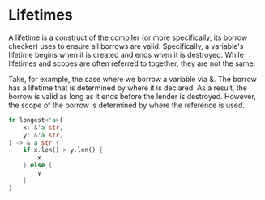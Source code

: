# Lifetimes

A lifetime is a construct of the compiler (or more specifically, its borrow checker) uses to ensure all borrows are
valid. Specifically, a variable's lifetime begins when it is created and ends when it is destroyed. While lifetimes and
scopes are often referred to together, they are not the same.

Take, for example, the case where we borrow a variable via &. The borrow has a lifetime that is determined by where it
is declared. As a result, the borrow is valid as long as it ends before the lender is destroyed. However, the scope of
the borrow is determined by where the reference is used.

```rust
fn longest<'a>(
    x: &'a str,
    y: &'a str,
) -> &'a str {
    if x.len() > y.len() {
        x
    } else {
        y
    }
}
```